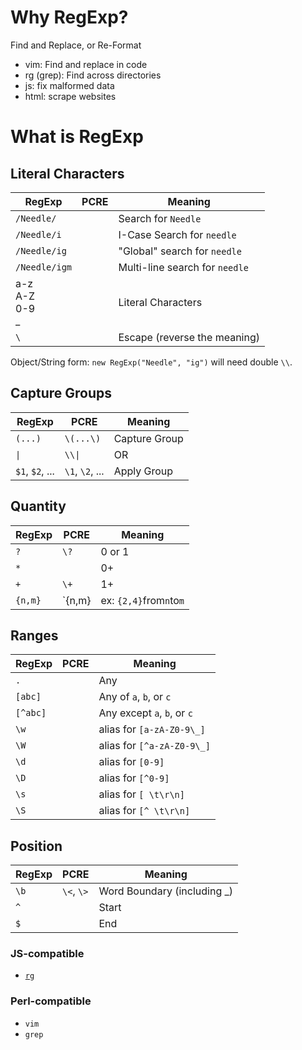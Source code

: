 # Why RegExp?

Find and Replace, or Re-Format

- vim: Find and replace in code
- rg (grep): Find across directories
- js: fix malformed data
- html: scrape websites

# What is RegExp

## Literal Characters

| RegExp                  | PCRE | Meaning                        |
| ----------------------- | ---- | ------------------------------ |
| `/Needle/`              |      | Search for `Needle`            |
| `/Needle/i`             |      | I-Case Search for `needle`     |
| `/Needle/ig`            |      | "Global" search for `needle`   |
| `/Needle/igm`           |      | Multi-line search for `needle` |
| a-z<br>A-Z<br>0-9<br>\_ |      | Literal Characters             |
| `\`                     |      | Escape (reverse the meaning)   |

Object/String form: `new RegExp("Needle", "ig")` will need double `\\`.

## Capture Groups

| RegExp          | PCRE            | Meaning       |
| --------------- | --------------- | ------------- |
| `(...)`         | `\(...\)`       | Capture Group |
| `\|`            | `\\\|`          | OR            |
| `$1`, `$2`, ... | `\1`, `\2`, ... | Apply Group   |

## Quantity

| RegExp  | PCRE     | Meaning                 |
| ------- | -------- | ----------------------- |
| `?`     | `\?`     | 0 or 1                  |
| `*`     |          | 0+                      |
| `+`     | `\+`     | 1+                      |
| `{n,m}` | `\{n,m\} | ex: `{2,4}`from`n`to`m` |

## Ranges

| RegExp   | PCRE | Meaning                     |
| -------- | ---- | --------------------------- |
| `.`      |      | Any                         |
| `[abc]`  |      | Any of `a`, `b`, or `c`     |
| `[^abc]` |      | Any except `a`, `b`, or `c` |
| `\w`     |      | alias for `[a-zA-Z0-9\_]`   |
| `\W`     |      | alias for `[^a-zA-Z0-9\_]`  |
| `\d`     |      | alias for `[0-9]`           |
| `\D`     |      | alias for `[^0-9]`          |
| `\s`     |      | alias for `[ \t\r\n]`       |
| `\S`     |      | alias for `[^ \t\r\n]`      |

## Position

| RegExp | PCRE       | Meaning                      |
| ------ | ---------- | ---------------------------- |
| `\b`   | `\<`, `\>` | Word Boundary (including \_) |
| `^`    |            | Start                        |
| `$`    |            | End                          |

### JS-compatible

- [`rg`](https://webinstall.dev/rg)

### Perl-compatible

- `vim`
- `grep`
